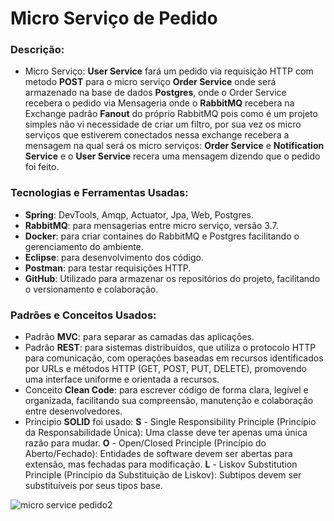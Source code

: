 # Micro Serviço de Pedido


### Descrição:
 * Micro Serviço: **User Service** fará um pedido via requisição HTTP com metodo **POST** para o micro serviço **Order Service** onde será armazenado na base de dados **Postgres**, onde o Order Service recebera o pedido via Mensageria onde o **RabbitMQ** recebera na Exchange padrão **Fanout** do próprio RabbitMQ pois como é um projeto simples não vi necessidade de criar um filtro, por sua vez os micro serviços que estiverem conectados  nessa exchange recebera a mensagem na qual será os micro serviços: **Order Service** e **Notification Service** e o **User Service** recera uma mensagem dizendo que o pedido foi feito.

### Tecnologias e Ferramentas Usadas:
 * **Spring**: DevTools, Amqp, Actuator, Jpa, Web, Postgres.
 * **RabbitMQ**: para mensagerias  entre micro serviço, versão 3.7.
 * **Docker**: para criar containes do RabbitMQ e Postgres facilitando o gerenciamento do ambiente.
 * **Eclipse**: para desenvolvimento dos código.
 * **Postman**: para testar requisições HTTP.
 * **GitHub**: Utilizado para armazenar os repositórios do projeto, facilitando o versionamento e colaboração.

### Padrões e Conceitos Usados:
 * Padrão **MVC**: para separar as camadas das aplicações.
 * Padrão **REST**: para sistemas distribuídos, que utiliza o protocolo HTTP para comunicação, com operações baseadas em recursos identificados por URLs e métodos HTTP (GET, POST, PUT, DELETE), promovendo uma interface uniforme e orientada a recursos.
 * Conceito **Clean Code**: para escrever código de forma clara, legível e organizada, facilitando sua compreensão, manutenção e colaboração entre desenvolvedores.
 * Principio **SOLID** foi usado: **S** - Single Responsibility Principle (Princípio da Responsabilidade Única): Uma classe deve ter apenas uma única razão para mudar.
**O** - Open/Closed Principle (Princípio do Aberto/Fechado): Entidades de software devem ser abertas para extensão, mas fechadas para modificação.
**L** - Liskov Substitution Principle (Princípio da Substituição de Liskov): Subtipos devem ser substituíveis por seus tipos base.



![micro service pedido2](https://github.com/ewertondrigues02/micro-service-criacao-de-pedido/assets/106437473/c76e1a44-8c37-44e2-96d5-dc2730defdcd)

